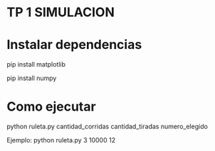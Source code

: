 # TP 1 SIMULACION

# Instalar dependencias

pip install matplotlib

pip install numpy

# Como ejecutar

python ruleta.py cantidad_corridas cantidad_tiradas numero_elegido

Ejemplo: python ruleta.py 3 10000 12
